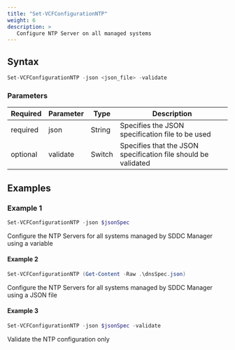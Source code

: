 ```yaml
---
title: "Set-VCFConfigurationNTP"
weight: 6
description: >
   Configure NTP Server on all managed systems
---
```


## Syntax
``` powershell
Set-VCFConfigurationNTP -json <json_file> -validate
```

### Parameters

| Required | Parameter | Type     |  Description                                                   |
| ---------| ----------|----------| -------------------------------------------------------------- |
| required | json      | String   | Specifies the JSON specification file to be used               | 
| optional | validate  | Switch   | Specifies that the JSON specification file should be validated |

## Examples
### Example 1
``` powershell
Set-VCFConfigurationNTP -json $jsonSpec
```
Configure the NTP Servers for all systems managed by SDDC Manager using a variable

#### Example 2
``` powershell
Set-VCFConfigurationNTP (Get-Content -Raw .\dnsSpec.json)
```
Configure the NTP Servers for all systems managed by SDDC Manager using a JSON file

#### Example 3
``` powershell
Set-VCFConfigurationNTP -json $jsonSpec -validate
```
Validate the NTP configuration only
